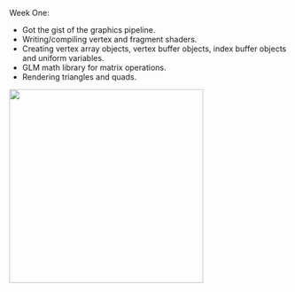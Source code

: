 Week One: 
- Got the gist of the graphics pipeline.
- Writing/compiling vertex and fragment shaders.
- Creating vertex array objects, vertex buffer objects, index buffer objects and uniform variables.
- GLM math library for matrix operations.
- Rendering triangles and quads.
<img src="https://github.com/user-attachments/assets/fd3ad8d1-5ee6-43f9-9399-040859ce2f39/" width="350">

